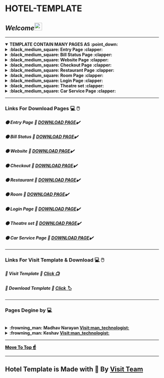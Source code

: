 # HOTEL-TEMPLATE

## _Welcome_<img src="https://media.giphy.com/media/hvRJCLFzcasrR4ia7z/giphy.gif" width="25px">

---

<details open id="top">
 <summary>
 <strong>TEMPLATE CONTAIN MANY PAGES AS :point_down:</strong>
 </summary>
 
  <details id="entry"><summary><strong>:black_medium_square: Entry Page :clapper:</strong></summary>
<img src="https://i.ibb.co/V9BrHWY/index.png">
 <h2><a href="https://drive.google.com/drive/folders/1HdduNelSgbAGXoL5Q0yg3dAmZ90Zl1qq?usp=sharing">Visit Code</a></h2>
</details>
  <details id="bill"><summary><strong>:black_medium_square: Bill Status Page :clapper:</strong></summary>
<img src="https://i.ibb.co/4R9tWVp/bill.png">
<h2><a href="https://drive.google.com/drive/folders/1gUJ9mVvtSE7AXf3gewb8Ws3q61DrGR6I?usp=sharing">Visit Code</a></h2>
</details>
  <details id="web"><summary><strong>:black_medium_square: Website Page :clapper:</strong></summary>
<img src="https://i.ibb.co/WzN3SfW/web.png">
<h2><a href="https://drive.google.com/drive/folders/1xIgbmQBDi7cyqIpgPVx4Pvb5LZVQL0Zf?usp=sharing">Visit Code</a></h2></details>
  <details id="check"><summary><strong>:black_medium_square: Checkout Page :clapper:</strong></summary>
<img src="https://i.ibb.co/txdZqSN/1.png">
 <h1>Card Pay</h1>
<img src="https://i.ibb.co/k50Ppnp/2.png">
 <h2><a href="https://drive.google.com/drive/folders/1WR7T9Yc12z14-NY1ZDi-hrp20ThsJzzR?usp=sharing">Visit Code</a></h2>
</details>
  <details id="res"><summary><strong>:black_medium_square: Restaurant Page :clapper:</strong></summary>
<img src="https://i.ibb.co/rxnm4Wm/res.png">
 <h2><a href="https://drive.google.com/drive/folders/1kxirWWNKDlld4CBRta1_Aa7rOWaJYOaL?usp=sharing">Visit Code</a></h2>
</details>
  <details id="room"><summary><strong>:black_medium_square: Room Page :clapper:</strong></summary>
<img src="https://i.ibb.co/4jQfTDS/room.png">
<h2><a href="https://drive.google.com/drive/folders/13Mg_L9LF_6Aajr05R8M7w5pmSaHKeOnO?usp=sharing">Visit Code</a></h2>
</details>
  <details id="log"><summary><strong>:black_medium_square: Login Page :clapper:</strong></summary>
 <img src="https://i.ibb.co/5rYJ7Vn/log.png">
 <h2><a href="https://drive.google.com/drive/folders/1uR0BlAVmDUuVvLB45FkN_0MnnEZGz7lL?usp=sharing">Visit Code</a></h2>
 </details>
  <details id="the"><summary><strong>:black_medium_square: Theatre set :clapper:</strong></summary>
 <h1>Ticket counter</h1>
 <img src="https://i.ibb.co/jLVv3Q7/11.png">
 <h1>Card payment</h1>
 <img src="https://i.ibb.co/3FSb5QG/12.png">
 <h1>Hall</h1>
 <img src="https://i.ibb.co/HgdJMc1/13.png">
 <h1>Screen</h1>
 <img src="https://i.ibb.co/xXjn8q1/14.png">
 <h2><a href="https://drive.google.com/drive/folders/1CgA4jM7y9MPNccVhvH18R4UcsdaNMMOH?usp=sharing">Visit Code</a></h2>
</details>
  <details><summary id="car"><strong>:black_medium_square: Car Service Page :clapper:</strong></summary>
<img src="https://i.ibb.co/p3zLDb5/15.png">
 <h1>Booking Info</h1>
 <img src="https://i.ibb.co/MMv8xnJ/19.png">
 <h2><a href="https://drive.google.com/drive/folders/199kSPwoPIjuY6qYmXdH0vhjp4zlgrvxa?usp=sharing">Visit Code</a></h2>
</details>
  
  
</details>

---

### Links For Download Pages :computer: :computer_mouse:

##### :black_circle: Entry Page :white_heart: [DOWNLOAD PAGE](https://drive.google.com/drive/folders/1HdduNelSgbAGXoL5Q0yg3dAmZ90Zl1qq?usp=sharing):heavy_check_mark:

##### :black_circle: Bill Status :white_heart: [DOWNLOAD PAGE](https://drive.google.com/drive/folders/1gUJ9mVvtSE7AXf3gewb8Ws3q61DrGR6I?usp=sharing):heavy_check_mark:

##### :black_circle: Website :white_heart: [DOWNLOAD PAGE](https://drive.google.com/drive/folders/1xIgbmQBDi7cyqIpgPVx4Pvb5LZVQL0Zf?usp=sharing):heavy_check_mark:

##### :black_circle: Checkout :white_heart: [DOWNLOAD PAGE](https://drive.google.com/drive/folders/1WR7T9Yc12z14-NY1ZDi-hrp20ThsJzzR?usp=sharing):heavy_check_mark:

##### :black_circle: Restaurant :white_heart: [DOWNLOAD PAGE](https://drive.google.com/drive/folders/1kxirWWNKDlld4CBRta1_Aa7rOWaJYOaL?usp=sharing):heavy_check_mark:

##### :black_circle: Room :white_heart: [DOWNLOAD PAGE](https://drive.google.com/drive/folders/13Mg_L9LF_6Aajr05R8M7w5pmSaHKeOnO?usp=sharing):heavy_check_mark:

##### :black_circle: Login Page :white_heart: [DOWNLOAD PAGE](https://drive.google.com/drive/folders/1uR0BlAVmDUuVvLB45FkN_0MnnEZGz7lL?usp=sharing):heavy_check_mark:

##### :black_circle: Theatre set :white_heart: [DOWNLOAD PAGE](https://drive.google.com/drive/folders/1CgA4jM7y9MPNccVhvH18R4UcsdaNMMOH?usp=sharing):heavy_check_mark:

##### :black_circle: Car Service Page :white_heart: [DOWNLOAD PAGE](https://drive.google.com/drive/folders/199kSPwoPIjuY6qYmXdH0vhjp4zlgrvxa?usp=sharing):heavy_check_mark:

---

### Links For Visit Template & Download :computer: :computer_mouse:

##### :small_blue_diamond: Visit Template :black_heart: [Click :tv:](https://keshavsingh7.github.io/hotelSite/)

##### :small_blue_diamond: Download Template :black_heart: [Click :label:](https://github.com/KeshavSingh7/hotelSite/archive/master.zip)

---

### Pages Degine by :computer:

<br>
<details>
 <summary><Strong>:frowning_man: <strong>Madhav Narayan <a href="https://github.com/Madhav2108">Visit:man_technologist:</a></strong></Strong></summary>
 <br>
 <strong>:page_with_curl: Entry Page :white_heart: </strong><a href="#entry">Visit :printer:</a><br>
 <strong>:page_with_curl: Bill Status Page :white_heart: </strong><a href="#bill">Visit :printer:</a><br>
 <strong>:page_with_curl: Room Page :white_heart: </strong><a href="#room">Visit :printer:</a><br>
 <strong>:page_with_curl: Login Page :white_heart: </strong><a href="#log">Visit :printer:</a><br>
 <strong>:page_with_curl: Theatre set :white_heart: </strong><a href="#the">Visit :printer:</a><br>
 <strong>:page_with_curl: Car Service Page :white_heart: </strong><a href="#car">Visit :printer:</a><br>
</details>
  <details>
 <summary><strong>:frowning_man: <strong>Keshav <a href="https://github.com/KeshavSingh7">Visit:man_technologist:</a></strong></strong></summary>
 <br>
 <strong>:page_with_curl: Website :white_heart: </strong><a href="#web">Visit :printer:</a><br>
 <strong>:page_with_curl: Checkout Page :white_heart: </strong><a href="#check">Visit :printer:</a><br>
 <strong>:page_with_curl: Restaurant :white_heart: </strong><a href="#res">Visit :printer:</a><br>
  <strong>:page_with_curl: Booking Info Page :white_heart: </strong><a href="#car">Visit :printer:</a><br>
</details> 
  
---
  
<strong><a href="#top" style="color:black;">Move To Top :point_up:</a></strong>
  
---
  
## Hotel Template is Made with :black_heart: By [Visit Team](https://github.com/KeshavSingh7/hotelSite/graphs/contributors)
